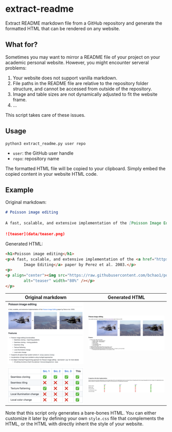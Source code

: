 # extract-readme
Extract README markdown file from a GitHub repository and generate the formatted HTML that can be rendered on any website.

## What for?
Sometimes you may want to mirror a README file of your project on your academic personal website. However, you might encounter serveral problems:

1. Your website does not support vanilla markdown.
2. File paths in the README file are relative to the repository folder structure, and cannot be accessed from outside of the repository.
3. Image and table sizes are not dynamically adjusted to fit the website frame.
4. ...

This script takes care of these issues.

## Usage
```
python3 extract_readme.py user repo
```

- `user`: the GitHub user handle
- `repo`: repository name

The formatted HTML file will be copied to your clipboard. Simply embed the copied content in your website HTML code. 

## Example
Original markdown:
```markdown
# Poisson image editing

A fast, scalable, and extensive implementation of the [Poisson Image Editing](https://dl.acm.org/doi/10.1145/882262.882269) paper by Perez et al. 2003.

![teaser](data/teaser.png)
```

Generated HTML:
```html
<h1>Poisson image editing</h1>
<p>A fast, scalable, and extensive implementation of the <a href="https://dl.acm.org/doi/10.1145/882262.882269">Poisson
        Image Editing</a> paper by Perez et al. 2003.</p>
<p>
<p align="center"><img src="https://raw.githubusercontent.com/bchao1/poisson-image-editing/master/data/teaser.png"
        alt="teaser" width="80%" /></p>
</p>
```

|Original markdown|Generated HTML|
|---|---|
|![](images/md_title.png)|![](images/html_title.png)|
|![](images/md_table.png)|![](images/html_table.png)|

Note that this script only generates a bare-bones HTML. You can either customize it later by defining your own `style.css` file that complements the HTML, or the HTML with directly inherit the style of your website.
